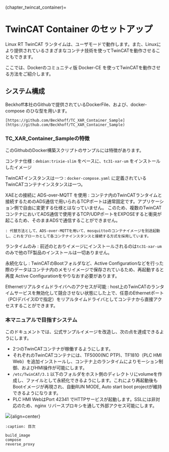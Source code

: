 (chapter_twincat_container)=
# TwinCAT Container のセットアップ

Linux RT TwinCAT ランタイムは、ユーザモードで動作します。また、Linuxにより提供されているさまざまなコンテナ技術を使ってTwinCATを動作させることもできます。

ここでは、Dockerのコミュニティ版 Docker-CE を使ってTwinCATを動作させる方法をご紹介します。

## システム構成

Beckhoff本社のGithubで提供されているDockerFile、および、docker-compose のひな型を用います。

```{tip}
[https://github.com/Beckhoff/TC_XAR_Container_Sample](https://github.com/Beckhoff/TC_XAR_Container_Sample)
```

### TC_XAR_Container_Sampleの特徴

このGithubのDocker構築スクリプトのサンプルには特徴があります。

コンテナ仕様
    : `debian:trixie-slim` をベースに、`tc31-xar-um` をインストールしたイメージ

TwinCATインスタンスは一つ
    : `docker-compose.yaml` に定義されているTwinCATコンテナインスタンスは一つ。

XAEとの接続に ADS-over-MQTT を使用
    : コンテナ内のTwinCATランタイムと接続するためのADS通信で用いられるTCPポートは通常固定です。アプリケーション側で自由に変更する仕様とはなっていません。
    このため、複数のTwinCATコンテナにおいてADS通信で使用するTCP/UDPポートをEXPOSEすると衝突が起こるため、そのままADSで通信することができません。
    
    : 代替方法として、ADS-over-MQTTを用いて、mosquittoのコンテナイメージを別途起動し、これをブローカとして各コンテナインスタンスと接続する方式を採用しています。 

ランタイムのみ
    : 前述のとおりイメージにインストールされるのは`tc31-xar-um` のみで他のTF製品のインストールは一切ありません。

永続化なし
    : TwinCATのBootフォルダなど、Active Configurationなどを行った際のデータはコンテナ内のメモリイメージで保存されているため、再起動すると再度 Active Configurationをやりなおす必要があります。

Ethernetリアルタイムドライバへのアクセスが可能
    : host上のTwinCATのランタイムサービスを無効化して競合させない状態にした上で、任意のEthernetポート（PCIデバイスIDで指定）をリアルタイムドライバとしてコンテナから直接アクセスすることができます。

### 本マニュアルで目指すシステム

このドキュメントでは、公式サンプルイメージを改造し、次の点を達成できるようにします。

* 2つのTwinCATコンテナが稼働するようにします。
* それぞれのTwinCATコンテナには、TF5000(NC PTP)、TF1810（PLC HMI Web）を追加インストールし、コンテナ上のランタイムによりモーション制御、およびHMI操作が可能にします。
* `/etc/TwinCAT/3.1` 以下のフォルダをホスト側のディレクトリにvolumeを作成し、ファイルとして永続化できるようにします。これにより再起動後もBootイメージが再現され、自動RUN MODE, Auto start boot projectが維持できるようになります。
* PLC HMI WebはPort 42341 でHTTPサービスが起動します。SSLには非対応のため、nginx リバースプロキシを通して外部アクセス可能にします。

![](assets/twincat_container_structure.png){align=center}


```{toctree}
:caption: 目次

build_image
compose
reverse_proxy
```